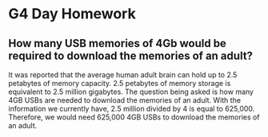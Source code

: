 
# G4 Day Homework

## How many USB memories of 4Gb would be required to download the memories of an adult?

It was reported that the average human adult brain can hold up to 2.5 petabytes of memory capacity. 2.5 petabytes of memory storage is equivalent to 2.5 million gigabytes. The question being asked is how many 4GB USBs are needed to download the memories of an adult. With the information we currently have, 2.5 million divided by 4 is equal to 625,000. Therefore, we would need 625,000 4GB USBs to download the memories of an adult.
